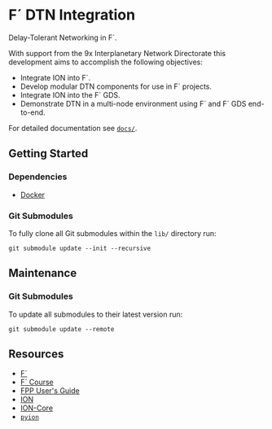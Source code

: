 # F´ DTN Integration

Delay-Tolerant Networking in F´.

With support from the 9x Interplanetary Network Directorate this development aims to accomplish the following objectives:
- Integrate ION into F´.
- Develop modular DTN components for use in F´ projects.
- Integrate ION into the F´ GDS.
- Demonstrate DTN in a multi-node environment using F´ and F´ GDS end-to-end.

For detailed documentation see [`docs/`](docs).

## Getting Started

### Dependencies

- [Docker](https://www.docker.com/)

### Git Submodules

To fully clone all Git submodules within the `lib/` directory run:
```
git submodule update --init --recursive
```

## Maintenance

### Git Submodules

To update all submodules to their latest version run:
```
git submodule update --remote
```

## Resources

- [F´](https://github.com/nasa/fprime)
- [F´ Course](https://github.com/fprime-community/fprime-system-reference/blob/main/docs/course/introduction.md)
- [FPP User's Guide](https://fprime-community.github.io/fpp/fpp-users-guide.html)
- [ION](https://www.nasa.gov/directorates/heo/scan/engineering/technology/disruption_tolerant_networking_software_options_ion)
- [ION-Core](https://github.com/nasa-jpl/ion-core.git)
- [`pyion`](https://pyion.readthedocs.io/en/latest/index.html)
